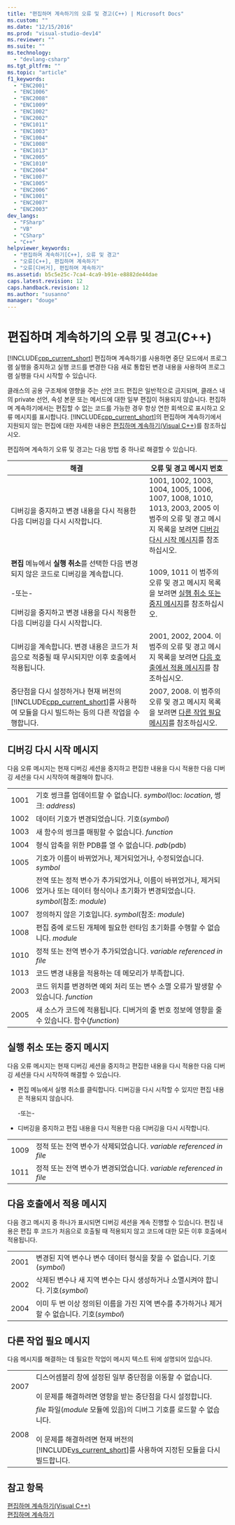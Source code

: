 ```yaml
---
title: "편집하며 계속하기의 오류 및 경고(C++) | Microsoft Docs"
ms.custom: ""
ms.date: "12/15/2016"
ms.prod: "visual-studio-dev14"
ms.reviewer: ""
ms.suite: ""
ms.technology: 
  - "devlang-csharp"
ms.tgt_pltfrm: ""
ms.topic: "article"
f1_keywords: 
  - "ENC2001"
  - "ENC1006"
  - "ENC2008"
  - "ENC1009"
  - "ENC1002"
  - "ENC2002"
  - "ENC1011"
  - "ENC1003"
  - "ENC1004"
  - "ENC1008"
  - "ENC1013"
  - "ENC2005"
  - "ENC1010"
  - "ENC2004"
  - "ENC1007"
  - "ENC1005"
  - "ENC2006"
  - "ENC1001"
  - "ENC2007"
  - "ENC2003"
dev_langs: 
  - "FSharp"
  - "VB"
  - "CSharp"
  - "C++"
helpviewer_keywords: 
  - "편집하며 계속하기[C++], 오류 및 경고"
  - "오류[C++], 편집하며 계속하기"
  - "오류[디버거], 편집하며 계속하기"
ms.assetid: b5c5e25c-7ca4-4ca9-b91e-e8882de44dae
caps.latest.revision: 12
caps.handback.revision: 12
ms.author: "susanno"
manager: "douge"
---
```

# 편집하며 계속하기의 오류 및 경고(C++)
[!INCLUDE[cpp_current_short](../misc/includes/cpp_current_short_md.md)] 편집하며 계속하기를 사용하면 중단 모드에서 프로그램 실행을 중지하고 실행 코드를 변경한 다음 새로 통합된 변경 내용을 사용하여 프로그램 실행을 다시 시작할 수 있습니다.  
  
 클래스의 공용 구조체에 영향을 주는 선언 코드 편집은 일반적으로 금지되며, 클래스 내의 private 선언, 속성 본문 또는 메서드에 대한 일부 편집이 허용되지 않습니다.  편집하며 계속하기에서는 편집할 수 없는 코드를 가능한 경우 항상 연한 회색으로 표시하고 오류 메시지를 표시합니다.  [!INCLUDE[cpp_current_short](../misc/includes/cpp_current_short_md.md)]의 편집하며 계속하기에서 지원되지 않는 편집에 대한 자세한 내용은 [편집하며 계속하기\(Visual C\+\+\)](../debugger/edit-and-continue-visual-cpp.md)를 참조하십시오.  
  
 편집하며 계속하기 오류 및 경고는 다음 방법 중 하나로 해결할 수 있습니다.  
  
|해결|오류 및 경고 메시지 번호|  
|--------|--------------------|  
|디버깅을 중지하고 변경 내용을 다시 적용한 다음 디버깅을 다시 시작합니다.|1001, 1002, 1003, 1004, 1005, 1006, 1007, 1008, 1010, 1013, 2003, 2005 이 범주의 오류 및 경고 메시지 목록을 보려면 [디버깅 다시 시작 메시지](../misc/edit-and-continue-errors-and-warnings-cpp.md#BKMK_RestartDebuggingMessages)를 참조하십시오.|  
|**편집** 메뉴에서 **실행 취소**를 선택한 다음 변경되지 않은 코드로 디버깅을 계속합니다.<br /><br /> \-또는\-<br /><br /> 디버깅을 중지하고 변경 내용을 다시 적용한 다음 디버깅을 다시 시작합니다.|1009, 1011 이 범주의 오류 및 경고 메시지 목록을 보려면 [실행 취소 또는 중지 메시지](../misc/edit-and-continue-errors-and-warnings-cpp.md#BKMK_UndoOrStopMessages)를 참조하십시오.|  
|디버깅을 계속합니다.  변경 내용은 코드가 처음으로 적중될 때 무시되지만 이후 호출에서 적용됩니다.|2001, 2002, 2004.  이 범주의 오류 및 경고 메시지 목록을 보려면 [다음 호출에서 적용 메시지](../misc/edit-and-continue-errors-and-warnings-cpp.md#BKMK_ApplyAtNextCallMessages)를 참조하십시오.|  
|중단점을 다시 설정하거나 현재 버전의 [!INCLUDE[cpp_current_short](../misc/includes/cpp_current_short_md.md)]를 사용하여 모듈을 다시 빌드하는 등의 다른 작업을 수행합니다.|2007, 2008.  이 범주의 오류 및 경고 메시지 목록을 보려면 [다른 작업 필요 메시지](../misc/edit-and-continue-errors-and-warnings-cpp.md#BKMK_OtherActionRequiredMessages)를 참조하십시오.|  
  
##  <a name="BKMK_RestartDebuggingMessages"></a> 디버깅 다시 시작 메시지  
 다음 오류 메시지는 현재 디버깅 세션을 중지하고 편집한 내용을 다시 적용한 다음 디버깅 세션을 다시 시작하여 해결해야 합니다.  
  
|||  
|-|-|  
|1001|기호 썽크를 업데이트할 수 없습니다. *symbol*\(loc: *location*, 썽크: *address*\)|  
|1002|데이터 기호가 변경되었습니다. 기호\(*symbol*\)|  
|1003|새 함수의 썽크를 매핑할 수 없습니다. *function*|  
|1004|형식 압축을 위한 PDB를 열 수 없습니다. *pdb*\(pdb\)|  
|1005|기호가 이름이 바뀌었거나, 제거되었거나, 수정되었습니다. *symbol*|  
|1006|전역 또는 정적 변수가 추가되었거나, 이름이 바뀌었거나, 제거되었거나 또는 데이터 형식이나 초기화가 변경되었습니다. *symbol*\(참조: *module*\)|  
|1007|정의하지 않은 기호입니다. *symbol*\(참조: *module*\)|  
|1008|편집 중에 로드된 개체에 필요한 런타임 초기화를 수행할 수 없습니다. *module*|  
|1010|정적 또는 전역 변수가 추가되었습니다. *variable referenced in file*|  
|1013|코드 변경 내용을 적용하는 데 메모리가 부족합니다.|  
|2003|코드 위치를 변경하면 예외 처리 또는 변수 소멸 오류가 발생할 수 있습니다. *function*|  
|2005|새 소스가 코드에 적용됩니다.  디버거의 줄 번호 정보에 영향을 줄 수 있습니다. 함수\(*function*\)|  
  
##  <a name="BKMK_UndoOrStopMessages"></a> 실행 취소 또는 중지 메시지  
 다음 오류 메시지는 현재 디버깅 세션을 중지하고 편집한 내용을 다시 적용한 다음 디버깅 세션을 다시 시작하여 해결할 수 있습니다.  
  
-   편집 메뉴에서 실행 취소를 클릭합니다.  디버깅을 다시 시작할 수 있지만 편집 내용은 적용되지 않습니다.  
  
     \-또는\-  
  
-   디버깅을 중지하고 편집 내용을 다시 적용한 다음 디버깅을 다시 시작합니다.  
  
|||  
|-|-|  
|1009|정적 또는 전역 변수가 삭제되었습니다. *variable referenced in file*|  
|1011|정적 또는 전역 변수가 변경되었습니다. *variable referenced in file*|  
  
##  <a name="BKMK_ApplyAtNextCallMessages"></a> 다음 호출에서 적용 메시지  
 다음 경고 메시지 중 하나가 표시되면 디버깅 세션을 계속 진행할 수 있습니다.  편집 내용은 편집 후 코드가 처음으로 호출될 때 적용되지 않고 코드에 대한 모든 이후 호출에서 적용됩니다.  
  
|||  
|-|-|  
|2001|변경된 지역 변수나 변수 데이터 형식을 찾을 수 없습니다. 기호\(*symbol*\)|  
|2002|삭제된 변수나 새 지역 변수는 다시 생성하거나 소멸시켜야 합니다. 기호\(*symbol*\)|  
|2004|이미 두 번 이상 정의된 이름을 가진 지역 변수를 추가하거나 제거할 수 없습니다. 기호\(*symbol*\)|  
  
##  <a name="BKMK_OtherActionRequiredMessages"></a> 다른 작업 필요 메시지  
 다음 메시지를 해결하는 데 필요한 작업이 메시지 텍스트 뒤에 설명되어 있습니다.  
  
|||  
|-|-|  
|2007|디스어셈블리 창에 설정된 일부 중단점을 이동할 수 없습니다.<br /><br /> 이 문제를 해결하려면 영향을 받는 중단점을 다시 설정합니다.|  
|2008|*file* 파일\(*module* 모듈에 있음\)의 디버그 기호를 로드할 수 없습니다.<br /><br /> 이 문제를 해결하려면 현재 버전의 [!INCLUDE[vs_current_short](../code-quality/includes/vs_current_short_md.md)]를 사용하여 지정된 모듈을 다시 빌드합니다.|  
  
## 참고 항목  
 [편집하며 계속하기\(Visual C\+\+\)](../debugger/edit-and-continue-visual-cpp.md)   
 [편집하며 계속하기](../debugger/edit-and-continue.md)